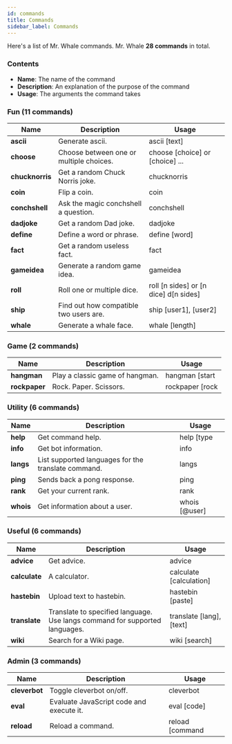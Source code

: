```yaml
---
id: commands
title: Commands
sidebar_label: Commands
---
```


Here's a list of Mr. Whale commands. Mr. Whale **28 commands** in total.

### Contents 

- **Name**: The name of the command
- **Description**: An explanation of the purpose of the command
- **Usage**: The arguments the command takes

### Fun (11 commands)

| Name            | Description                             | Usage                                 |
| --------------- | --------------------------------------- | ------------------------------------- |
| **ascii**       | Generate ascii.                         | ascii [text]                          |
| **choose**      | Choose between one or multiple choices. | choose [choice] or [choice] ...       |
| **chucknorris** | Get a random Chuck Norris joke.         | chucknorris                           |
| **coin**        | Flip a coin.                            | coin                                  |
| **conchshell**  | Ask the magic conchshell a question.    | conchshell                            | 
| **dadjoke**     | Get a random Dad joke.                  | dadjoke                               |
| **define**      | Define a word or phrase.                | define [word]                         |
| **fact**        | Get a random useless fact.              | fact                                  |
| **gameidea**    | Generate a random game idea.            | gameidea                              |
| **roll**        | Roll one or multiple dice.              | roll [n sides] or [n dice] d[n sides] |
| **ship**        | Find out how compatible two users are.  | ship [user1], [user2]                 |              
| **whale**       | Generate a whale face.                  | whale [length]                        |

### Game (2 commands)

| Name          | Description                     | Usage                             |
| ------------- | ------------------------------- | --------------------------------- |
| **hangman**   | Play a classic game of hangman. | hangman [start|guess|end] [guess] |
| **rockpaper** | Rock. Paper. Scissors.          | rockpaper [rock|paper|scissors]   |

### Utility (6 commands)

| Name      | Description                                         | Usage            |
| --------- | --------------------------------------------------- | ---------------- |
| **help**  | Get command help.                                   | help [type|name] |
| **info**  | Get bot information.                                | info             |
| **langs** | List supported languages for the translate command. | langs            |
| **ping**  | Sends back a pong response.                         | ping             |
| **rank**  | Get your current rank.                              | rank             |
| **whois** | Get information about a user.                       | whois [@user]    |

### Useful (6 commands)

| Name          | Description                                                                 | Usage                    |
| ------------- | --------------------------------------------------------------------------- | ------------------------ |
| **advice**    | Get advice.                                                                 | advice                   |
| **calculate** | A calculator.                                                               | calculate [calculation]  |
| **hastebin**  | Upload text to hastebin.                                                    | hastebin [paste]         |
| **translate** | Translate to specified language. Use langs command for supported languages. | translate [lang], [text] |
| **wiki**      | Search for a Wiki page.                                                     | wiki [search]            |

### Admin (3 commands)

| Name          | Description                              | Usage                |
| ------------- | ---------------------------------------- | -------------------- |
| **cleverbot** | Toggle cleverbot on/off.                 | cleverbot            |
| **eval**      | Evaluate JavaScript code and execute it. | eval [code]          |
| **reload**    | Reload a command.                        | reload [command|all] |
